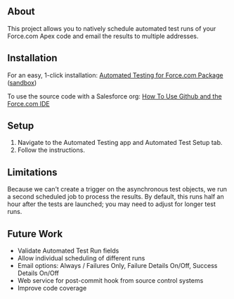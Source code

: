 About
-----    

This project allows you to natively schedule automated test runs of your Force.com Apex code and email the results to multiple addresses.

Installation
------------

For an easy, 1-click installation: [Automated Testing for Force.com Package](https://login.salesforce.com/packaging/installPackage.apexp?p0=04tU0000000How2) ([sandbox](https://test.salesforce.com/packaging/installPackage.apexp?p0=04tU0000000How2))

To use the source code with a Salesforce org: [How To Use Github and the Force.com IDE](http://blog.sforce.com/sforce/2011/04/how-to-use-git-github-force-com-ide-open-source-labs-apps.html)   

Setup
-----

1. Navigate to the Automated Testing app and Automated Test Setup tab.
2. Follow the instructions.   

Limitations
-----------

Because we can't create a trigger on the asynchronous test objects, we run a second scheduled job to process the results. By default, this runs half an hour after the tests are launched; you may need to adjust for longer test runs.

Future Work
-----------

* Validate Automated Test Run fields
* Allow individual scheduling of different runs
* Email options: Always / Failures Only, Failure Details On/Off, Success Details On/Off  
* Web service for post-commit hook from source control systems  
* Improve code coverage
